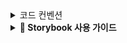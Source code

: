 <details>
  
<summary> 코드 컨벤션 </summary>

### ✅ 컴포넌트 & 함수 Export 규칙

| 항목                              | 방식              | 예시                              |     |
| --------------------------------- | ----------------- | --------------------------------- | --- |
| **페이지 컴포넌트 (`page.tsx`)**  | `default export`  | `export default HomePage(){}`     |     |
| **일반 UI 컴포넌트**              | `named export`    | `export function Button() {}`     |     |
| **Hook / Util / Model / Service** | `named export`    | `export const useUser = () => {}` |     |
| **index.ts**                      | `named re-export` | `export * from './Button'`        |     |

### ✅ 파일명 컨벤션

- 파일명(케밥케이스): `my-component.tsx` ,`use-user.ts`

### ✅ 함수명 컨벤션

- 클릭 : `handleButtonClick` ex: `handleStartButtonClick`
- submit : `handleFormSubmit`
</details>

<details> <summary><strong>📖 Storybook 사용 가이드</strong></summary>

### ▶️ Storybook 실행

**로컬 개발 환경에서 Storybook을 실행하려면 아래 명령어를 사용하세요.**

```bash
yarn storybook
```

### 🆕 새로운 스토리 추가하기

📁 **파일 위치:** src/stories
📄 **파일 확장자:** `.stories.ts`
🧾 스토리 작성 규칙 (CSF 3.0 기반)

| 항목  | 설명                                               |
| ----- | -------------------------------------------------- |
| meta  | 컴포넌트 메타데이터 정의 (제목, 컴포넌트, 태그 등) |
| Story | 컴포넌트의 특정 상태를 나타내는 객체               |

📌 작성 예시: src/stories/Button.stories.ts

```ts
import type { Meta, StoryObj } from '@storybook/react'
import { Button } from './Button' // 컴포넌트 경로

// Meta: 컴포넌트 정보 정의
const meta = {
  title: 'Example/Button', // Storybook 사이드바에 표시될 경로
  component: Button,
  parameters: {
    layout: 'centered',
  },
  tags: ['autodocs'], // 자동 문서 생성
  argTypes: {
    backgroundColor: { control: 'color' }, // props 컨트롤 UI 정의
  },
} satisfies Meta<typeof Button>

export default meta
type Story = StoryObj<typeof meta>

// 각 상태별 스토리 정의
export const Primary: Story = {
  args: {
    primary: true,
    label: 'Button',
  },
}

export const Secondary: Story = {
  args: {
    label: 'Button',
  },
}
```

### 🧪 컴포넌트 테스트

#### 👀 시각적 테스트 (Visual Testing)

- Storybook은 UI 컴포넌트의 시각적인 변화를 빠르게 확인할 수 있는 최고의 도구입니다.

- 브라우저에서 직접 상태별 UI를 확인

- 또는 정적 파일을 빌드하여 공유 및 배포 가능:

```bash
yarn build-storybook
```

#### 🔍 시각적 회귀 테스트 (Visual Regression Testing)

- UI의 미묘한 변화도 자동으로 감지하고, 이전 스냅샷과 비교하여 알려줍니다.

- Chromatic 사용

- PR을 올리면 변경된 컴포넌트를 자동으로 스크린샷 비교

- 팀원들과 리뷰하고 승인 가능 ✅

📦 로컬에서 수동 실행:

```bash
yarn chromatic
```

</details>
